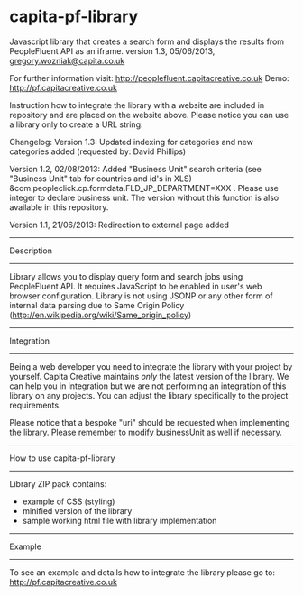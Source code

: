 capita-pf-library
================

Javascript library that creates a search form and displays the results from PeopleFluent API as an iframe.
version 1.3, 05/06/2013, gregory.wozniak@capita.co.uk

For further information visit: http://peoplefluent.capitacreative.co.uk
Demo: http://pf.capitacreative.co.uk

Instruction how to integrate the library with a website are included in repository and are placed on the website above. Please notice you can use a library only to create a URL string. 

Changelog:
  Version 1.3: Updated indexing for categories and new categories added (requested by: David Phillips)

  Version 1.2, 02/08/2013: Added "Business Unit" search criteria (see "Business Unit" tab for countries and id's in XLS)
&com.peopleclick.cp.formdata.FLD_JP_DEPARTMENT=XXX . Please use integer to declare business unit. The version without this function is also available in this repository.

  Version 1.1, 21/06/2013: Redirection to external page added    



* * * * * * * * * * * * * * * * 
Description
* * * * * * * * * * * * * * * * 

Library allows you to display query form and search jobs using PeopleFluent API. 
It requires JavaScript to be enabled in user's web browser configuration. 
Library is not using JSONP or any other form of internal data parsing due to Same Origin Policy (http://en.wikipedia.org/wiki/Same_origin_policy)

* * * * * * * * * * * * * * * * 
Integration
* * * * * * * * * * * * * * * * 

Being a web developer you need to integrate the library with your project by yourself. 
Capita Creative maintains *only* the latest version of the library.
We can help you in integration but we are not performing an integration of this library on any projects.
You can adjust the library specifically to the project requirements.

Please notice that a bespoke "uri" should be requested when implementing the library. Please remember to modify businessUnit as well if necessary.

* * * * * * * * * * * * * * * * 
How to use capita-pf-library
* * * * * * * * * * * * * * * * 

Library ZIP pack contains:
- example of CSS (styling)
- minified version of the library
- sample working html file with library implementation

* * * * * * * * * * * * * * * * 
Example
* * * * * * * * * * * * * * * * 

To see an example and details how to integrate the library please go to: http://pf.capitacreative.co.uk
